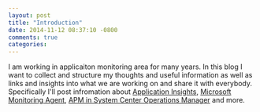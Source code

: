 ```yaml
---
layout: post
title: "Introduction"
date: 2014-11-12 08:37:10 -0800
comments: true
categories: 
---
```

I am working in applicaiton monitoring area for many years. In this blog I want to collect and structure my thoughts and useful information as well as links and insights into what we are working on and share it with everybody. Specifically I'll post infromation about [Application Insights](http://azure.microsoft.com/en-us/documentation/articles/app-insights-get-started/), [Microsoft Monitoring Agent](http://www.microsoft.com/en-us/download/details.aspx?id=40316), [APM in System Center Operations Manager](http://blogs.technet.com/b/server-cloud/archive/2011/11/11/application-performance-monitoring-with-operations-manager-2012.aspx) and more.

